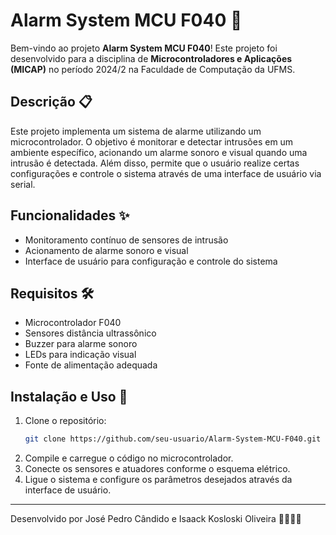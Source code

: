 # Alarm System MCU F040 🚨

Bem-vindo ao projeto **Alarm System MCU F040**! Este projeto foi desenvolvido para a disciplina de **Microcontroladores e Aplicações (MICAP)** no período 2024/2 na Faculdade de Computação da UFMS.

## Descrição 📋

Este projeto implementa um sistema de alarme utilizando um microcontrolador. O objetivo é monitorar e detectar intrusões em um ambiente específico, acionando um alarme sonoro e visual quando uma intrusão é detectada. Além disso, permite que o usuário realize certas configurações e controle o sistema através de uma interface de usuário via serial.

## Funcionalidades ✨

- Monitoramento contínuo de sensores de intrusão
- Acionamento de alarme sonoro e visual
- Interface de usuário para configuração e controle do sistema

## Requisitos 🛠️

- Microcontrolador F040
- Sensores distância ultrassônico
- Buzzer para alarme sonoro
- LEDs para indicação visual
- Fonte de alimentação adequada

## Instalação e Uso 🚀

1. Clone o repositório:
    ```bash
    git clone https://github.com/seu-usuario/Alarm-System-MCU-F040.git
    ```
2. Compile e carregue o código no microcontrolador.
3. Conecte os sensores e atuadores conforme o esquema elétrico.
4. Ligue o sistema e configure os parâmetros desejados através da interface de usuário.


---

Desenvolvido por José Pedro Cândido e Isaack Kosloski Oliveira 👨‍💻👨‍💻

